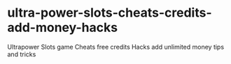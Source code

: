 # ultra-power-slots-cheats-credits-add-money-hacks
Ultrapower Slots game Cheats free credits Hacks add unlimited money tips and tricks
